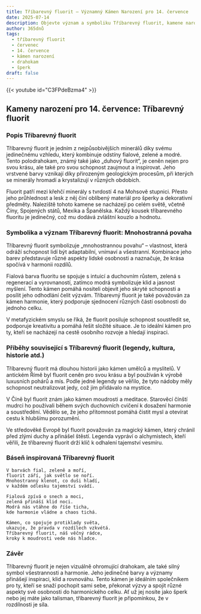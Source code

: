 ```yaml
---
title: Tříbarevný fluorit – Významný Kámen Narození pro 14. července
date: 2025-07-14
description: Objevte význam a symboliku Tříbarevný fluorit, kamene narození pro 14. července, který symbolizuje Mnohostranná povaha. Přečtěte si legendy a inspirující příběhy.
author: 365dnů
tags:
  - tříbarevný fluorit
  - červenec
  - 14. července
  - kámen narození
  - drahokam
  - šperk
draft: false
---
```


{{< youtube id="C3FPdeBzma4" >}}

## Kameny narození pro 14. července: Tříbarevný fluorit

### Popis Tříbarevný fluorit

Tříbarevný fluorit je jedním z nejpůsobivějších minerálů díky svému jedinečnému vzhledu, který kombinuje odstíny fialové, zelené a modré. Tento polodrahokam, známý také jako „duhový fluorit“, je ceněn nejen pro svou krásu, ale také pro svou schopnost zaujmout a inspirovat. Jeho vrstvené barvy vznikají díky přirozeným geologickým procesům, při kterých se minerály hromadí a krystalizují v různých obdobích.

Fluorit patří mezi křehčí minerály s tvrdostí 4 na Mohsově stupnici. Přesto jeho průhlednost a lesk z něj činí oblíbený materiál pro šperky a dekorativní předměty. Naleziště tohoto kamene se nacházejí po celém světě, včetně Číny, Spojených států, Mexika a Španělska. Každý kousek tříbarevného fluoritu je jedinečný, což mu dodává zvláštní kouzlo a hodnotu.

### Symbolika a význam Tříbarevný fluorit: Mnohostranná povaha

Tříbarevný fluorit symbolizuje „mnohostrannou povahu“ – vlastnost, která odráží schopnost lidí být adaptabilní, vnímaví a všestranní. Kombinace jeho barev představuje různé aspekty lidské osobnosti a naznačuje, že krása spočívá v harmonii rozdílů.

Fialová barva fluoritu se spojuje s intuicí a duchovním růstem, zelená s regenerací a vyrovnaností, zatímco modrá symbolizuje klid a jasnost myšlení. Tento kámen pomáhá nositeli objevit jeho skryté schopnosti a posílit jeho odhodlání čelit výzvám. Tříbarevný fluorit je také považován za kámen harmonie, který podporuje sjednocení různých částí osobnosti do jednoho celku.

V metafyzickém smyslu se říká, že fluorit posiluje schopnost soustředit se, podporuje kreativitu a pomáhá řešit složité situace. Je to ideální kámen pro ty, kteří se nacházejí na cestě osobního rozvoje a hledají inspiraci.

### Příběhy související s Tříbarevný fluorit (legendy, kultura, historie atd.)

Tříbarevný fluorit má dlouhou historii jako kámen umělců a myslitelů. V antickém Římě byl fluorit ceněn pro svou krásu a byl používán k výrobě luxusních pohárů a mís. Podle jedné legendy se věřilo, že tyto nádoby měly schopnost neutralizovat jedy, což jim přidávalo na mystice.

V Číně byl fluorit znám jako kámen moudrosti a meditace. Starověcí čínští mudrci ho používali během svých duchovních cvičení k dosažení harmonie a soustředění. Vědělo se, že jeho přítomnost pomáhá čistit mysl a otevírat cestu k hlubšímu porozumění.

Ve středověké Evropě byl fluorit považován za magický kámen, který chránil před zlými duchy a přinášel štěstí. Legenda vypráví o alchymistech, kteří věřili, že tříbarevný fluorit drží klíč k odhalení tajemství vesmíru.

### Báseň inspirovaná Tříbarevný fluorit

```
V barvách fial, zeleně a moří,  
fluorit září, jak světlo se noří.  
Mnohostranný klenot, co duši hladí,  
v každém odlesku tajemství svádí.

Fialová zpívá o snech a moci,  
zelená přináší klid noci.  
Modrá nás vtáhne do říše ticha,  
kde harmonie vládne a chaos tichá.

Kámen, co spojuje protiklady světa,  
ukazuje, že pravda v rozdílech vzkvétá.  
Tříbarevný fluorit, náš věčný rádce,  
kroky k moudrosti vede nás hladce.
```

### Závěr

Tříbarevný fluorit je nejen vizuálně ohromující drahokam, ale také silný symbol všestrannosti a harmonie. Jeho jedinečné barvy a významy přinášejí inspiraci, klid a rovnováhu. Tento kámen je ideálním společníkem pro ty, kteří se snaží pochopit sami sebe, překonat výzvy a spojit různé aspekty své osobnosti do harmonického celku. Ať už jej nosíte jako šperk nebo jej máte jako talisman, tříbarevný fluorit je připomínkou, že v rozdílnosti je síla.
